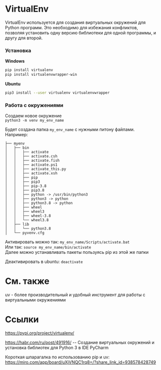 # VirtualEnv

VirtualEnv используется для создания виртуальных окружений для Python программ. Это необходимо для избежания конфликтов, позволяя установить одну версию библиотеки для одной программы, и другу для второй.

### Установка

**Windows**
```bash
pip install virtualenv
pip install virtualenvwrapper-win
```


**Ubuntu**
```bash
pip3 install --user virtualenv virtualenvwrapper
```

### Работа с окружениями

Создаем новое окружение\
`python3 -m venv my_env_name` 	

Будет создана папка `my_env_name` с нужными питону файлами.
Например:
```
├── myenv
│   ├── bin
│   │   ├── activate
│   │   ├── activate.csh
│   │   ├── activate.fish
│   │   ├── activate.ps1
│   │   ├── activate_this.py
│   │   ├── activate.xsh
│   │   ├── pip
│   │   ├── pip3
│   │   ├── pip-3.8
│   │   ├── pip3.8
│   │   ├── python -> /usr/bin/python3
│   │   ├── python3 -> python
│   │   ├── python3.8 -> python
│   │   ├── wheel
│   │   ├── wheel3
│   │   ├── wheel-3.8
│   │   └── wheel3.8
│   ├── lib
│   │   └── python3.8
│   └── pyvenv.cfg
```

Активировать можно так: `my_env_name/Scripts/activate.bat`\
Или так: `source my_env_name/bin/activate`\
Далее можно устанавливать пакеты пользуясь pip из этой же папки

Деактивировать в ubuntu: `deactivate`

# См. также
uv - более производительный и удобный инструмент для работы с виртуальными окружениями

# Ссылки
https://pypi.org/project/virtualenv/

https://habr.com/ru/post/491916/ -- Создание виртуальных окружений и установка библиотек для Python 3 в IDE PyCharm

Короткая шпарагалка по использованию pip и uv: https://miro.com/app/board/uXjVNQC1rq8=/?share_link_id=938578428749